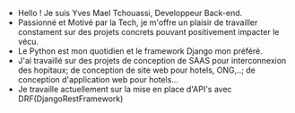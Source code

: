 - Hello ! Je suis Yves Mael Tchouassi, Developpeur Back-end.
- Passionné et Motivé par la Tech, je m'offre un plaisir de travailler constament sur des projets concrets pouvant positivement impacter le vécu.
- Le Python est mon quotidien et le framework Django mon préféré.
- J'ai travaillé sur des projets de conception de SAAS pour interconnexion des hopitaux; de conception de site web pour hotels, ONG,..; de conception d'application web pour hotels...
- Je travaille actuellement sur la mise en place d'API's avec DRF(DjangoRestFramework)

<!---
YvesMael/YvesMael is a ✨ special ✨ repository because its `README.md` (this file) appears on your GitHub profile.
You can click the Preview link to take a look at your changes.
--->
